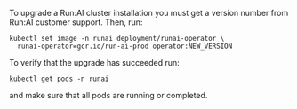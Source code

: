 
To upgrade a Run:AI cluster installation you must get a version number from Run:AI customer support. Then, run:

    kubectl set image -n runai deployment/runai-operator \
      runai-operator=gcr.io/run-ai-prod operator:NEW_VERSION

To verify that the upgrade has succeeded run:

    kubectl get pods -n runai

and make sure that all pods are running or completed.

